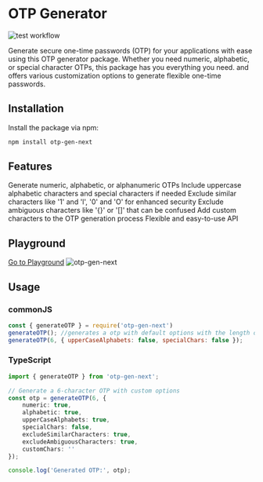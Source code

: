 # OTP Generator

![test workflow](https://github.com/rajithaeyee/otp-gen/actions/workflows/test.yml/badge.svg)

Generate secure one-time passwords (OTP) for your applications with ease using this OTP generator package. Whether you need numeric, alphabetic, or special character OTPs, this package has you everything you need. and offers various customization options to generate flexible one-time passwords.

## Installation

Install the package via npm:

```bash
npm install otp-gen-next
```

## Features
Generate numeric, alphabetic, or alphanumeric OTPs
Include uppercase alphabetic characters and special characters if needed
Exclude similar characters like '1' and 'l', '0' and 'O' for enhanced security
Exclude ambiguous characters like '{}' or '[]' that can be confused
Add custom characters to the OTP generation process
Flexible and easy-to-use API

## Playground
[Go to Playground](https://rajithaeyee.github.io/otp-gen/)
![otp-gen-next](https://github.com/user-attachments/assets/63b1f163-aafa-490b-9a15-88f481634e19)


## Usage

### commonJS
```js
const { generateOTP } = require('otp-gen-next')
generateOTP(); //generates a otp with default options with the length of 4
generateOTP(6, { upperCaseAlphabets: false, specialChars: false });

```
### TypeScript
```typescript
import { generateOTP } from 'otp-gen-next';

// Generate a 6-character OTP with custom options
const otp = generateOTP(6, { 
    numeric: true, 
    alphabetic: true, 
    upperCaseAlphabets: true, 
    specialChars: false, 
    excludeSimilarCharacters: true,
    excludeAmbiguousCharacters: true,
    customChars: ''
});

console.log('Generated OTP:', otp);

```
